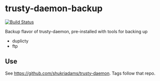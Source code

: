 # trusty-daemon-backup

[![Build Status](https://travis-ci.org/shukriadams/trusty-daemon-backup.svg?branch=master)](https://travis-ci.org/shukriadams/trusty-daemon-backup)

Backup flavor of trusty-daemon, pre-installed with tools for backing up
- duplicty
- ftp

## Use

See https://github.com/shukriadams/trusty-daemon. Tags follow that repo.
